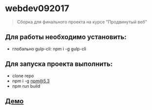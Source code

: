 # webdev092017


>Сборка для финального проекта на курсе "Продвинутый веб"

## Для работы необходимо установить:
* глобально gulp-cli: npm i -g gulp-cli

## Для запуска проекта выполнить:
- clone repo
- npm i -g npm@5.3
- npm run build

## [Демо](https://energy1.github.io/dist)
